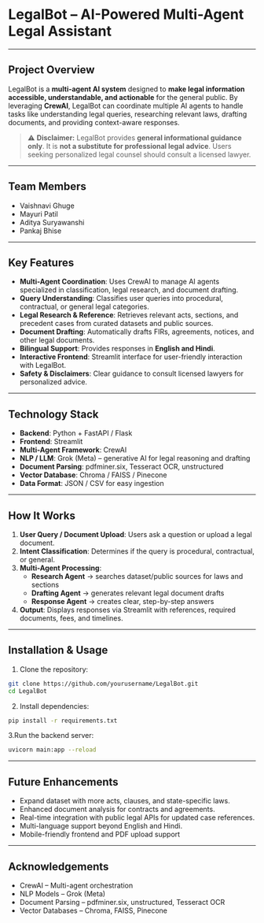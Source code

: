 # LegalBot – AI-Powered Multi-Agent Legal Assistant

---

## **Project Overview**
LegalBot is a **multi-agent AI system** designed to **make legal information accessible, understandable, and actionable** for the general public. By leveraging **CrewAI**, LegalBot can coordinate multiple AI agents to handle tasks like understanding legal queries, researching relevant laws, drafting documents, and providing context-aware responses.  

> ⚠️ **Disclaimer:** LegalBot provides **general informational guidance only**. It is **not a substitute for professional legal advice**. Users seeking personalized legal counsel should consult a licensed lawyer.

---

## **Team Members**
- Vaishnavi Ghuge  
- Mayuri Patil  
- Aditya Suryawanshi  
- Pankaj Bhise  

---

## **Key Features**
- **Multi-Agent Coordination**: Uses CrewAI to manage AI agents specialized in classification, legal research, and document drafting.  
- **Query Understanding**: Classifies user queries into procedural, contractual, or general legal categories.  
- **Legal Research & Reference**: Retrieves relevant acts, sections, and precedent cases from curated datasets and public sources.  
- **Document Drafting**: Automatically drafts FIRs, agreements, notices, and other legal documents.  
- **Bilingual Support**: Provides responses in **English and Hindi**.  
- **Interactive Frontend**: Streamlit interface for user-friendly interaction with LegalBot.  
- **Safety & Disclaimers**: Clear guidance to consult licensed lawyers for personalized advice.  

---

## **Technology Stack**
- **Backend**: Python + FastAPI / Flask  
- **Frontend**: Streamlit  
- **Multi-Agent Framework**: CrewAI  
- **NLP / LLM**: Grok (Meta) – generative AI for legal reasoning and drafting
- **Document Parsing**: pdfminer.six, Tesseract OCR, unstructured  
- **Vector Database**: Chroma / FAISS / Pinecone  
- **Data Format**: JSON / CSV for easy ingestion  

---

## **How It Works**
1. **User Query / Document Upload**: Users ask a question or upload a legal document.  
2. **Intent Classification**: Determines if the query is procedural, contractual, or general.  
3. **Multi-Agent Processing**:
   - **Research Agent** → searches dataset/public sources for laws and sections  
   - **Drafting Agent** → generates relevant legal document drafts  
   - **Response Agent** → creates clear, step-by-step answers  
4. **Output**: Displays responses via Streamlit with references, required documents, fees, and timelines.  

---

## **Installation & Usage**
1. Clone the repository:
```bash
git clone https://github.com/yourusername/LegalBot.git
cd LegalBot
```
2. Install dependencies:
```bash
pip install -r requirements.txt
```
3.Run the backend server:
```bash
uvicorn main:app --reload
```

---

## Future Enhancements

- Expand dataset with more acts, clauses, and state-specific laws.
- Enhanced document analysis for contracts and agreements.
- Real-time integration with public legal APIs for updated case references.
- Multi-language support beyond English and Hindi.
- Mobile-friendly frontend and PDF upload support

 ---
 
## Acknowledgements
- CrewAI – Multi-agent orchestration
- NLP Models – Grok (Meta)
- Document Parsing – pdfminer.six, unstructured, Tesseract OCR
- Vector Databases – Chroma, FAISS, Pinecone
